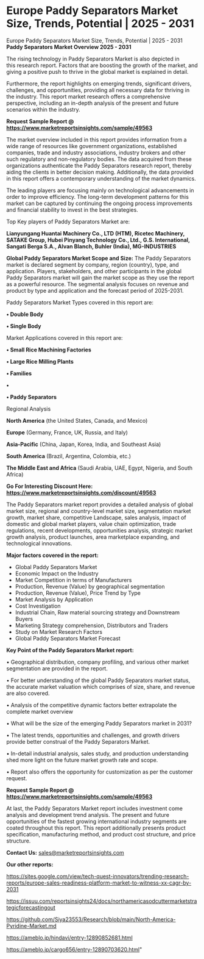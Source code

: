 # Europe Paddy Separators Market Size, Trends, Potential | 2025 - 2031
Europe Paddy Separators Market Size, Trends, Potential | 2025 - 2031
<Strong> Paddy Separators Market Overview 2025 - 2031</strong>

The rising technology in Paddy Separators Market is also depicted in this research report. Factors that are boosting the growth of the market, and giving a positive push to thrive in the global market is explained in detail.

Furthermore, the report highlights on emerging trends, significant drivers, challenges, and opportunities, providing all necessary data for thriving in the industry. This report market research offers a comprehensive perspective, including an in-depth analysis of the present and future scenarios within the industry.

<strong>Request Sample Report @ <a href=https://www.marketreportsinsights.com/sample/49563>https://www.marketreportsinsights.com/sample/49563</a></strong>

The market overview included in this report provides information from a wide range of resources like government organizations, established companies, trade and industry associations, industry brokers and other such regulatory and non-regulatory bodies. The data acquired from these organizations authenticate the Paddy Separators research report, thereby aiding the clients in better decision making. Additionally, the data provided in this report offers a contemporary understanding of the market dynamics.

The leading players are focusing mainly on technological advancements in order to improve efficiency. The long-term development patterns for this market can be captured by continuing the ongoing process improvements and financial stability to invest in the best strategies.

Top Key players of Paddy Separators Market are:

<strong>Lianyungang Huantai Machinery Co., LTD (HTM), Ricetec Machinery, SATAKE Group, Hubei Pinyang Technology Co., Ltd., G.S. International, Sangati Berga S.A., Alvan Blanch, Buhler (India), MG-INDUSTRIES</strong>

<strong><b>Global Paddy Separators Market Scope and Size:</b></strong>
The Paddy Separators market is declared segment by company, region (country), type, and application. Players, stakeholders, and other participants in the global Paddy Separators market will gain the market scope as they use the report as a powerful resource. The segmental analysis focuses on revenue and product by type and application and the forecast period of 2025-2031.

Paddy Separators Market Types covered in this report are:

<strong>•  Double Body

•  Single Body</strong>

Market Applications covered in this report are:

<strong>•  Small Rice Machining Factories

•  Large Rice Milling Plants

•  Families

•  

•  Paddy Separators</strong> 

Regional Analysis

<strong>North America</strong> (the United States, Canada, and Mexico)

<strong>Europe</strong> (Germany, France, UK, Russia, and Italy)

<strong>Asia-Pacific</strong> (China, Japan, Korea, India, and Southeast Asia)

<strong>South America</strong> (Brazil, Argentina, Colombia, etc.)

<strong>The Middle East and Africa</strong> (Saudi Arabia, UAE, Egypt, Nigeria, and South Africa)

<strong>Go For Interesting Discount Here: <a href=https://www.marketreportsinsights.com/discount/49563>https://www.marketreportsinsights.com/discount/49563</a></strong>

The Paddy Separators market report provides a detailed analysis of global market size, regional and country-level market size, segmentation market growth, market share, competitive Landscape, sales analysis, impact of domestic and global market players, value chain optimization, trade regulations, recent developments, opportunities analysis, strategic market growth analysis, product launches, area marketplace expanding, and technological innovations.

<strong><b>Major factors covered in the report:</b></strong>
<ul>
  <li>Global Paddy Separators Market </li>
  <li>Economic Impact on the Industry</li>
  <li>Market Competition in terms of Manufacturers</li>
  <li>Production, Revenue (Value) by geographical segmentation</li>
  <li>Production, Revenue (Value), Price Trend by Type</li>
  <li>Market Analysis by Application</li>
  <li>Cost Investigation</li>
  <li>Industrial Chain, Raw material sourcing strategy and Downstream Buyers</li>
  <li>Marketing Strategy comprehension, Distributors and Traders</li>
  <li>Study on Market Research Factors</li>
  <li>Global Paddy Separators Market Forecast</li>
</ul>

<strong><b>Key Point of the Paddy Separators Market report:</b></strong>

• Geographical distribution, company profiling, and various other market segmentation are provided in the report.

• For better understanding of the global Paddy Separators market status, the accurate market valuation which comprises of size, share, and revenue are also covered.

• Analysis of the competitive dynamic factors better extrapolate the complete market overview

• What will be the size of the emerging Paddy Separators market in 2031?

• The latest trends, opportunities and challenges, and growth drivers provide better construal of the Paddy Separators Market.

• In-detail industrial analysis, sales study, and production understanding shed more light on the future market growth rate and scope.

• Report also offers the opportunity for customization as per the customer request.

<strong>Request Sample Report @ <a href=https://www.marketreportsinsights.com/sample/49563>https://www.marketreportsinsights.com/sample/49563</a></strong>

At last, the Paddy Separators Market report includes investment come analysis and development trend analysis. The present and future opportunities of the fastest growing international industry segments are coated throughout this report. This report additionally presents product specification, manufacturing method, and product cost structure, and price structure.

<strong>Contact Us:</strong>
sales@marketreportsinsights.com

<strong>Our other reports:</strong>

<a href=https://sites.google.com/view/tech-quest-innovators/trending-research-reports/europe-sales-readiness-platform-market-to-witness-xx-cagr-by-2031>https://sites.google.com/view/tech-quest-innovators/trending-research-reports/europe-sales-readiness-platform-market-to-witness-xx-cagr-by-2031</a>

<a href=https://issuu.com/reportsinsights24/docs/northamericasodcuttermarketstrategicforecastingout>https://issuu.com/reportsinsights24/docs/northamericasodcuttermarketstrategicforecastingout</a>

<a href=https://github.com/Siya23553/Research/blob/main/North-America-Pyridine-Market.md>https://github.com/Siya23553/Research/blob/main/North-America-Pyridine-Market.md</a>

<a href=https://ameblo.jp/hindavi/entry-12890852681.html>https://ameblo.jp/hindavi/entry-12890852681.html</a>

<a href=https://ameblo.jp/cargo656/entry-12890703620.html>https://ameblo.jp/cargo656/entry-12890703620.html</a>"
